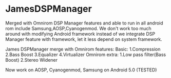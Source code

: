 # JamesDSPManager
Merged with Omnirom DSP Manager features and able to run in all android rom include Samsung,AOSP,Cyanogenmod. 
We don't work too much around with modifying Android framework instead of we integrate DSP Manager feature with framework, let it less depend on system framework.

James DSPManager merge with Omnirom features: 
Basic: 
1.Compression 
2.Bass Boost
3.Equalizer
4.Virtualizer
Omnirom extra:
1.Low pass filter(Bass Boost)
2.Stereo Widener

Now work on AOSP, Cyanogenmod, Samsung on Android 5.0 (TESTED)
